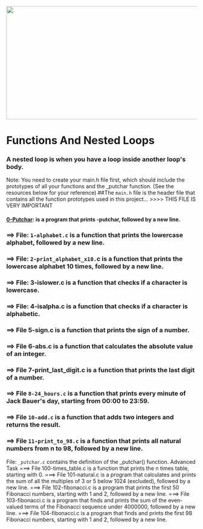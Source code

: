 <img src="https://github.com/Nureex/Files/blob/master/Photos/Loops.gif" width="550" height="300">

# Functions And Nested Loops
### A nested loop is when you have a loop inside another loop's body.

Note: You need to create your main.h file first, which should include the prototypes of all your functions and the _putchar function. (See the resources below for your reference)
##The `main.h` file is the header file that contains all the function prototypes used in this project... >>>> THIS FILE IS VERY IMPORTANT
#### [**0-Putchar**](0-putchar.c): is a program that prints -putchar, followed by a new line.
### ==> File: `1-alphabet.c` is a function that prints the lowercase alphabet, followed by a new line.
### ==> File: `2-print_alphabet_x10.`c is a function that prints the lowercase alphabet 10 times, followed by a new line.
### ==> File: 3-islower.c is a function that checks if a character is lowercase.
### ==> File: 4-isalpha.c is a function that checks if a character is alphabetic.
### ==> File 5-sign.c is a function that prints the sign of a number.
### ==> File 6-abs.c is a function that calculates the absolute value of an integer.
### ==> File 7-print_last_digit.c is a function that prints the last digit of a number.
### ==> File `8-24_hours.c` is a function that prints every minute of Jack Bauer's day, starting from 00:00 to 23:59.
### ==> File `10-add.c` is a function that adds two integers and returns the result.
### ==> File `11-print_to_98.c` is a function that prints all natural numbers from n to 98, followed by a new line.
File: `_putchar.c` contains the definition of the _putchar() function.
Advanced Task
===> File 100-times_table.c is a function that prints the n times table, starting with 0.
===> File 101-natural.c is a program that calculates and prints the sum of all the multiples of 3 or 5 below 1024 (excluded), followed by a new line.
===> File 102-fibonacci.c is a program that prints the first 50 Fibonacci numbers, starting with 1 and 2, followed by a new line.
===> File 103-fibonacci.c is a program that finds and prints the sum of the even-valued terms of the Fibonacci sequence under 4000000, followed by a new line.
===> File 104-fibonacci.c is a program that finds and prints the first 98 Fibonacci numbers, starting with 1 and 2, followed by a new line.
